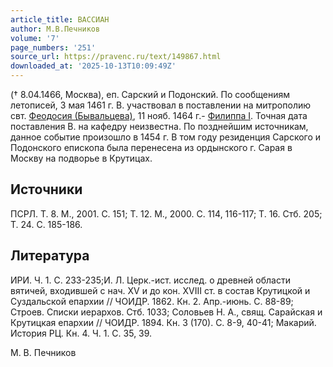 ```yaml
---
article_title: ВАССИАН
author: М.В.Печников
volume: '7'
page_numbers: '251'
source_url: https://pravenc.ru/text/149867.html
downloaded_at: '2025-10-13T10:09:49Z'
---
```


(† 8.04.1466, Москва), еп. Сарский и Подонский. По сообщениям летописей, 3 мая 1461 г. В. участвовал в поставлении на митрополию свт. [Феодосия (Бывальцева)](<https://pravenc.ru/text/Феодосия (Бывальцева).html>), 11 нояб. 1464 г.- [Филиппа I](<https://pravenc.ru/text/Филиппа I.html>). Точная дата поставления В. на кафедру неизвестна. По позднейшим источникам, данное событие произошло в 1454 г. В том году резиденция Сарского и Подонского епископа была перенесена из ордынского г. Сарая в Москву на подворье в Крутицах.

## Источники

ПСРЛ. Т. 8. М., 2001. С. 151; Т. 12. М., 2000. С. 114, 116-117; Т. 16. Стб. 205; Т. 24. С. 185-186.

## Литература

ИРИ. Ч. 1. С. 233-235;И. Л. Церк.-ист. исслед. о древней области вятичей, входившей с нач. XV и до кон. XVIII ст. в состав Крутицкой и Суздальской епархии // ЧОИДР. 1862. Кн. 2. Апр.-июнь. С. 88-89; Строев. Списки иерархов. Стб. 1033; Соловьев Н. А., свящ. Сарайская и Крутицкая епархии // ЧОИДР. 1894. Кн. 3 (170). С. 8-9, 40-41; Макарий. История РЦ. Кн. 4. Ч. 1. С. 35, 39.

М.   В.   Печников
